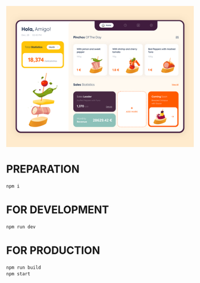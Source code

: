 ![UI](ui.png)

# PREPARATION
<code>npm i</code>

# FOR DEVELOPMENT
<code>npm run dev</code>

# FOR PRODUCTION
<code>npm run build</code><br>
<code>npm start</code>

